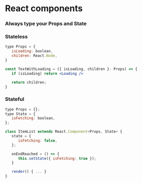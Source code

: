 # React components

### Always type your Props and State

### Stateless
```jsx
type Props = {
   isLoading: boolean,
   children: React.Node,
}

const TextWithLoading = ({ isLoading, children }: Props) => {
   if (isLoading) return <Loading />

   return children;
}
```

### Stateful
```jsx
type Props = {};
type State = {
   isFetching: boolean,
};

class ItemList extends React.Component<Props, State> {
   state = {
      isFetching: false,
   };

   onEndReached = () => {
      this.setState({ isFetching: true });
   }

   render() { ... }
}
```
